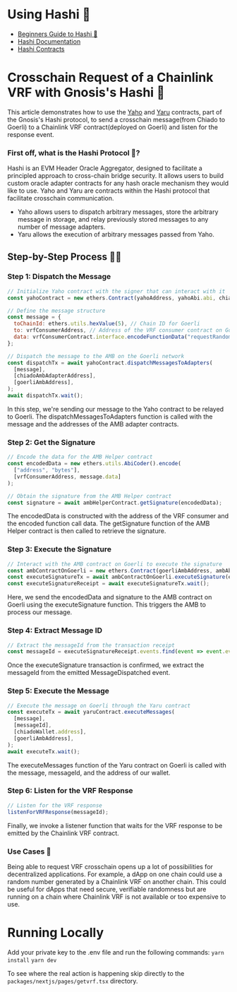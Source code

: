 # Using Hashi 🌉

- [Beginners Guide to Hashi 🌉](https://mirror.xyz/0x0e729b11661B3f1C1E829AAdF764D5C3295e1256/V2FdJn7LkBiTH55e51aTXb4PZa20oT1C_WJj8nIMFhw)
- [Hashi Documentation](https://hashi-doc.gitbook.io/hashi/v0.1/introduction)
- [Hashi Contracts](https://github.com/gnosis/hashi)


# Crosschain Request of a Chainlink VRF with Gnosis's Hashi 🌉
This article demonstrates how to use the [Yaho](https://github.com/gnosis/hashi/blob/main/packages/evm/contracts/Yaho.sol) and [Yaru](https://github.com/gnosis/hashi/blob/main/packages/evm/contracts/Yaru.sol) contracts, part of the Gnosis's Hashi protocol, to send a crosschain message(from Chiado to Goerli) to a Chainlink VRF contract(deployed on Goerli) and listen for the response event.

### First off, what is the Hashi Protocol 🌉? 

Hashi is an EVM Header Oracle Aggregator, designed to facilitate a principled approach to cross-chain bridge security. It allows users to build custom oracle adapter contracts for any hash oracle mechanism they would like to use. Yaho and Yaru are contracts within the Hashi protocol that facilitate crosschain communication.

- Yaho allows users to dispatch arbitrary messages, store the arbitrary message in storage, and relay previously stored messages to any number of message adapters.
- Yaru allows the execution of arbitrary messages passed from Yaho.

## Step-by-Step Process 🚶‍♂️

### Step 1: Dispatch the Message

```jsx
// Initialize Yaho contract with the signer that can interact with it
const yahoContract = new ethers.Contract(yahoAddress, yahoAbi.abi, chiadoWallet);

// Define the message structure
const message = {
  toChainId: ethers.utils.hexValue(5), // Chain ID for Goerli
  to: vrfConsumerAddress, // Address of the VRF consumer contract on Goerli
  data: vrfConsumerContract.interface.encodeFunctionData("requestRandomWords"), // Encoded function call
};

// Dispatch the message to the AMB on the Goerli network
const dispatchTx = await yahoContract.dispatchMessagesToAdapters(
  [message],
  [chiadoAmbAdapterAddress],
  [goerliAmbAddress],
);
await dispatchTx.wait();
```
In this step, we're sending our message to the Yaho contract to be relayed to Goerli. The dispatchMessagesToAdapters function is called with the message and the addresses of the AMB adapter contracts.

### Step 2: Get the Signature

```jsx
// Encode the data for the AMB Helper contract
const encodedData = new ethers.utils.AbiCoder().encode(
  ["address", "bytes"],
  [vrfConsumerAddress, message.data]
);

// Obtain the signature from the AMB Helper contract
const signature = await ambHelperContract.getSignature(encodedData);
```
The encodedData is constructed with the address of the VRF consumer and the encoded function call data. The getSignature function of the AMB Helper contract is then called to retrieve the signature.

### Step 3: Execute the Signature
```jsx
// Interact with the AMB contract on Goerli to execute the signature
const ambContractOnGoerli = new ethers.Contract(goerliAmbAddress, ambAbi, goerliProvider);
const executeSignatureTx = await ambContractOnGoerli.executeSignature(encodedData, signature);
const executeSignatureReceipt = await executeSignatureTx.wait();
```
Here, we send the encodedData and signature to the AMB contract on Goerli using the executeSignature function. This triggers the AMB to process our message.

### Step 4: Extract Message ID
```jsx
// Extract the messageId from the transaction receipt
const messageId = executeSignatureReceipt.events.find(event => event.event === "MessageDispatched").args.messageId;
```
Once the executeSignature transaction is confirmed, we extract the messageId from the emitted MessageDispatched event.

### Step 5: Execute the Message

```jsx
// Execute the message on Goerli through the Yaru contract
const executeTx = await yaruContract.executeMessages(
  [message],
  [messageId],
  [chiadoWallet.address],
  [goerliAmbAddress],
);
await executeTx.wait();
```
The executeMessages function of the Yaru contract on Goerli is called with the message, messageId, and the address of our wallet.

### Step 6: Listen for the VRF Response
```jsx
// Listen for the VRF response
listenForVRFResponse(messageId);
```
Finally, we invoke a listener function that waits for the VRF response to be emitted by the Chainlink VRF contract.

### Use Cases 🎯

Being able to request VRF crosschain opens up a lot of possibilities for decentralized applications. For example, a dApp on one chain could use a random number generated by a Chainlink VRF on another chain. This could be useful for dApps that need secure, verifiable randomness but are running on a chain where Chainlink VRF is not available or too expensive to use.

# Running Locally

Add your private key to the .env file and run the following commands:
```yarn install```
```yarn dev```

To see where the real action is happening skip directly to the `packages/nextjs/pages/getvrf.tsx` directory.

